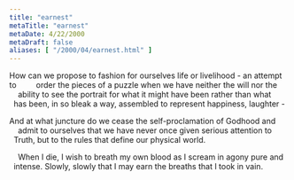 ```yaml
---
title: "earnest"
metaTitle: "earnest"
metaDate: 4/22/2000
metaDraft: false
aliases: [ "/2000/04/earnest.html" ]
---
```


How can we propose to fashion for ourselves life or livelihood - an attempt to
        order the pieces of a puzzle when we have neither the will nor the 
        ability to see the portrait for what it might have been rather than what
        has been, in so bleak a way, assembled to represent happiness, laughter - 

And at what juncture do we cease the self-proclamation of Godhood and
        admit to ourselves that we have never once given serious attention to
        Truth, but to the rules that define our physical world.

    When I die, I wish to breath my own blood as I scream in agony pure and
    intense. Slowly, slowly that I may earn the breaths that I took in vain.
